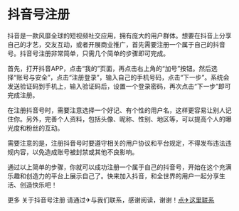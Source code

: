 # 抖音号注册

抖音是一款风靡全球的短视频社交应用，拥有庞大的用户群体。想要在抖音上分享自己的才艺，交友互动，或者开展商业推广，首先需要注册一个属于自己的抖音号。抖音号注册非常简单，只需几个简单的步骤即可完成。

首先，打开抖音APP，点击“我的”页面，再点击右上角的“加号”按钮。然后选择“账号与安全”，点击“注册登录”，输入自己的手机号码，点击“下一步”。系统会发送验证码到手机上，输入验证码后，设置一个登录密码，再次点击“下一步”即可完成注册。

在注册抖音号时，需要注意选择一个好记、有个性的用户名，这样更容易让别人记住你。另外，完善个人资料，包括头像、昵称、性别、地区等，可以提高个人的曝光度和粉丝的互动。

需要注意的是，注册抖音号时要遵守相关的用户协议和平台规定，不得发布违法违规内容，以免造成账号被封禁或其他不良影响。

通过以上简单的步骤，你就可以成功注册一个属于自己的抖音号，开始在这个充满乐趣和创造力的平台上展示自己了。快来加入抖音，和全世界的用户一起分享生活、创造快乐吧！

更多 关于抖音号注册 请通过✈与我们联系，感谢阅读，谢谢！[点✈这里联系](https://lm.k02.cc)